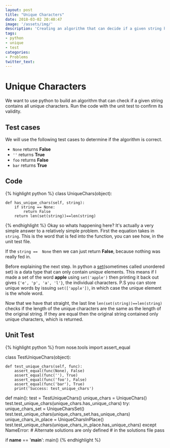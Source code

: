 ```yaml
---
layout: post
title: "Unique Characters"
date: 2018-03-02 20:40:47
image: '/assets/img/'
description: 'Creating an algorithm that can decide if a given string has all unique characters'
tags:
- python
- unique
- test
categories:
- Problems
twitter_text:
---
```


# Unique Characters
We want to use python to build an algorithm that can check if a given string contains all unique characters. Run the code with the unit test to confirm its validity.

## Test cases
We will use the following test cases to determine if the algorithm is correct.
- `None` returns **False**
- `''` returns **True**
- `foo` returns **False**
- `bar` returns **True**

## Code
{% highlight python %}
class UniqueChars(object):

    def has_unique_chars(self, string):
        if string == None:
            return False
        return len(set(string))==len(string)
{% endhighlight %}
Okay so whats happening here? It's actually a very simple answer to a relatively simple problem. First the equation takes in `string`. This is the word that is fed into the function, you can see how, in the unit test file.

If the `string ==  None` then we can just return **False**, because nothing was really fed in.

Before explaining the next step. In python a [set](https://docs.python.org/3/tutorial/datastructures.html#sets)(sometimes called unordered set) is a data type that can only contain *unique* elements. This means if I made a set of the word **apple** using `set('apple')` then printing it back out gives `{'e', 'p', 'a', 'l'}`, the individual characters. P.S you can store unique words by issuing `set(['apple'])`, in which case the unique element is the whole word.

Now that we have that straight, the last line `len(set(string))==len(string)` checks if the length of the unique characters are the same as the length of the original string. If they are equal then the original string contained only unique characters, which is returned.

## Unit Test
{% highlight python %}
from nose.tools import assert_equal


class TestUniqueChars(object):

    def test_unique_chars(self, func):
        assert_equal(func(None), False)
        assert_equal(func(''), True)
        assert_equal(func('foo'), False)
        assert_equal(func('bar'), True)
        print('Success: test_unique_chars')


def main():
    test = TestUniqueChars()
    unique_chars = UniqueChars()
    test.test_unique_chars(unique_chars.has_unique_chars)
    try:
        unique_chars_set = UniqueCharsSet()
        test.test_unique_chars(unique_chars_set.has_unique_chars)
        unique_chars_in_place = UniqueCharsInPlace()
        test.test_unique_chars(unique_chars_in_place.has_unique_chars)
    except NameError:
        # Alternate solutions are only defined
        # in the solutions file
        pass


if __name__ == '__main__':
    main()
{% endhighlight %}








